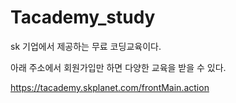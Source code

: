 # Tacademy_study
 
sk 기업에서 제공하는 무료 코딩교육이다.

아래 주소에서 회원가입만 하면 다양한 교육을 받을 수 있다.

https://tacademy.skplanet.com/frontMain.action


